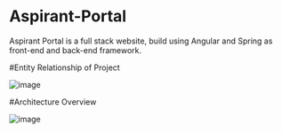 # Aspirant-Portal
Aspirant Portal is a full stack website, build using Angular and Spring as front-end and back-end framework.


#Entity Relationship of Project

![image](https://user-images.githubusercontent.com/70085321/196763448-ffbdeb36-763f-436a-83ae-5517966c9ea6.png)


#Architecture Overview

![image](https://user-images.githubusercontent.com/70085321/196766768-97e1a812-8437-4ea5-ae4f-9aefa1d4fba7.png)
